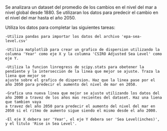 Se analizara un dataset del promedio de los cambios en el nivel del mar a nivel global desde 1880. Se utilizaran los datos para predecir el cambio en
el nivel del mar hasta el año 2050.

Utiliza los datos para completar las siguientes tareas:

    -Utiliza pandas para importar los datos del archivo 'epa-sea-level.csv'

    -Utiliza matplotlib para crear un grafico de dispersion utilizando la columna 'Year' como eje X y la columna 'CSIRO Adjusted Sea Level' como eje Y.

    -Utiliza la funcion linregress de scipy.stats para obetener la pendiente y la interseccion de la linea que mejor se ajuste. Traza la liena que mejor se
    ajuste sobre el grafico de dispersion. Haz que la linea pase por el año 2050 para predecir el aumento del nivel de mar en 2050.

    -Grafica una nueva linea que mejor se ajuste utilizando los datos del año 2000 a travez de los años mas recientes del dataset. Haz una liena que tambien vaya
    a travez del año 2050 para predecir el aumento del nivel del mar en 2050 si el ritmo de aumento sigue siendo el mismo desde el año 2000.

    -El eje X debera ser 'Year', el eje Y debera ser 'Sea Level(inches)', y el titulo 'Rise in Sea Level'.